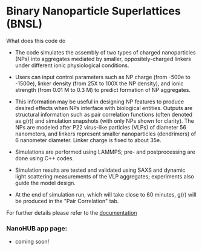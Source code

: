 # Binary Nanoparticle Superlattices (BNSL) 

What does this code do
* The code simulates the assembly of two types of charged nanoparticles (NPs) into aggregates mediated by smaller, oppositely-charged linkers under different ionic physiological conditions. 

* Users can input control parameters such as NP charge (from -500e to -1500e), linker density (from 25X to 100X the NP density), and ionic strength (from 0.01 M to 0.3 M) to predict formation of NP aggregates. 

* This information may be useful in designing NP features to produce desired effects when NPs interface with biological entities. Outputs are structural information such as pair correlation functions (often denoted as g(r)) and simulation snapshots (with only NPs shown for clarity). The NPs are modeled after P22 virus-like particles (VLPs) of diameter 56 nanometers, and linkers represent smaller nanoparticles (dendrimers) of 6 nanometer diameter. Linker charge is fixed to about 35e.

* Simulations are performed using LAMMPS; pre- and postprocessing are done using C++ codes. 

* Simulation results are tested and validated using SAXS and dynamic light scattering measurements of the VLP aggregates; experiments also guide the model design.

* At the end of simulation run, which will take close to 60 minutes, g(r) will be produced in the "Pair Correlation" tab. 

For further details please refer to the [documentation](https://softmaterialslab.github.io/bnsl/) 

### NanoHUB app page:
* coming soon!
